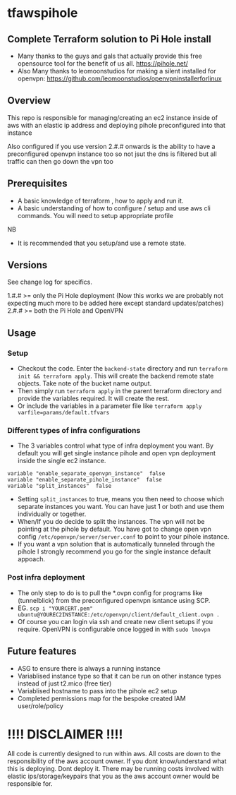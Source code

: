  # tfawspihole
 ## Complete Terraform solution to Pi Hole install

 * Many thanks to the guys and gals that actually provide this free opensource tool for the benefit of us all.
 https://pihole.net/
 * Also Many thanks to leomoonstudios for making a silent installed for openvpn:  https://github.com/leomoonstudios/openvpninstallerforlinux

 ## Overview

 This repo is responsible for managing/creating an ec2 instance inside of aws with an elastic ip address and deploying pihole preconfigured into that instance

 Also configured if you use version 2.#.# onwards is the ability to have a preconfigured openvpn instance too so not jsut the dns is filtered but all traffic can then go down the vpn too

 ## Prerequisites
 * A basic knowledge of terraform , how to apply and run it.
 * A basic understanding of how to configure / setup and use aws cli commands.  You will need to setup appropriate profile

 NB
 * It is recommended that you setup/and use a remote state.

 ## Versions

 See change log for specifics.

  1.#.# >= only the Pi Hole deployment (Now this works we are probably not expecting much more to be added here except standard updates/patches)
  2.#.# >= both the Pi Hole and OpenVPN

 ## Usage

 ### Setup
 * Checkout the code. Enter the `backend-state` directory and run `terraform init && terraform apply`. This will create the backend remote state objects. Take note of the bucket name output.
 * Then simply run `terraform apply` in the parent terraform directory and provide the variables required. It will create the rest.
 * Or include the variables in a parameter file like `terraform apply varfile=params/default.tfvars`

 ### Different types of infra configurations
 * The 3 variables control what type of infra deployment you want. By default you will get single instance pihole and open vpn deployment inside the single ec2 instance.
 ```
 variable "enable_separate_openvpn_instance"  false
 variable "enable_separate_pihole_instance"  false
 variable "split_instances"  false
 ```
 * Setting `split_instances` to true, means you then need to choose which separate instances you want. You can have just 1 or both and use them individually or together.
 * When/If you do decide to split the instances. The vpn will not be pointing at the pihole by default. You have got to change open vpn config `/etc/openvpn/server/server.conf` to point to your pihole instance.
 * If you want a vpn solution that is automatically tunneled through the pihole I strongly recommend you go for the single instance default appoach.

 ### Post infra deployment
 * The only step to do is to pull the *.ovpn config for programs like (tunnelblick) from the preconfigured openvpn isntance using SCP.
 * EG. `scp i "YOURCERT.pem" ubuntu@YOUREC2INSTANCE:/etc/openvpn/client/default_client.ovpn .`
 * Of course you can login via ssh and create new client setups if you require. OpenVPN is configurable once logged in with `sudo lmovpn`


 ## Future features

 * ASG to ensure there is always a running instance
 * Variablised instance type so that it can be run on other instance types instead of just t2.mico (free tier)
 * Variablised hostname to pass into the pihole ec2 setup
 * Completed permissions map for the bespoke created IAM user/role/policy

 # !!!! DISCLAIMER !!!!

 All code is currently designed to run within aws. All costs are down to the responsibility of the aws account owner. If you dont know/understand what this is deploying. Dont deploy it. There may be running costs involved with elastic ips/storage/keypairs that you as the aws account owner would be responsible for.
